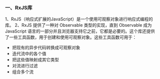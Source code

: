 ### 一、RxJS库
1、RxJS（响应式扩展的JavaScript）是一个使用可观察对象进行响应式编程的库。
2、RxJS 提供了一种对 Observable 类型的实现，直到 Observable 成为 JavaScript 语言的一部分并且浏览器支持它之前，它都是必要的。这个库还提供了一些工具函数，用于创建和使用可观察对象。这些工具函数可用于：
* 把现有的异步代码转换成可观察对象
* 迭代流中的各个值
* 把这些值映射成其它类型
* 对流进行过滤
* 组合多个流